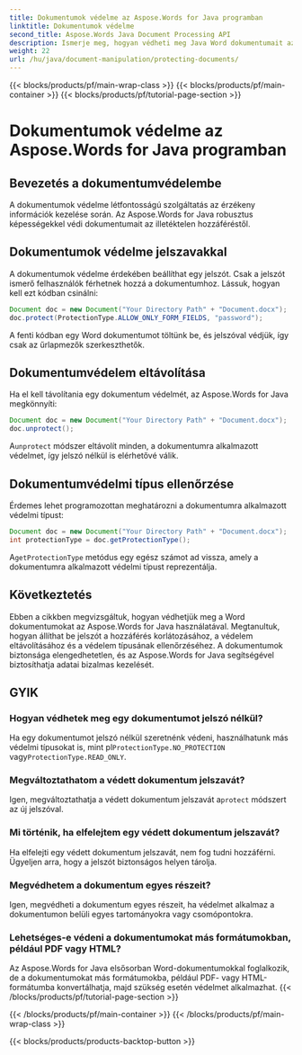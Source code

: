 ```yaml
---
title: Dokumentumok védelme az Aspose.Words for Java programban
linktitle: Dokumentumok védelme
second_title: Aspose.Words Java Document Processing API
description: Ismerje meg, hogyan védheti meg Java Word dokumentumait az Aspose.Words for Java segítségével. Védje meg adatait jelszóval és még sok mással.
weight: 22
url: /hu/java/document-manipulation/protecting-documents/
---
```


{{< blocks/products/pf/main-wrap-class >}}
{{< blocks/products/pf/main-container >}}
{{< blocks/products/pf/tutorial-page-section >}}

# Dokumentumok védelme az Aspose.Words for Java programban


## Bevezetés a dokumentumvédelembe

A dokumentumok védelme létfontosságú szolgáltatás az érzékeny információk kezelése során. Az Aspose.Words for Java robusztus képességekkel védi dokumentumait az illetéktelen hozzáféréstől.

## Dokumentumok védelme jelszavakkal

A dokumentumok védelme érdekében beállíthat egy jelszót. Csak a jelszót ismerő felhasználók férhetnek hozzá a dokumentumhoz. Lássuk, hogyan kell ezt kódban csinálni:

```java
Document doc = new Document("Your Directory Path" + "Document.docx");
doc.protect(ProtectionType.ALLOW_ONLY_FORM_FIELDS, "password");
```

A fenti kódban egy Word dokumentumot töltünk be, és jelszóval védjük, így csak az űrlapmezők szerkeszthetők.

## Dokumentumvédelem eltávolítása

Ha el kell távolítania egy dokumentum védelmét, az Aspose.Words for Java megkönnyíti:

```java
Document doc = new Document("Your Directory Path" + "Document.docx");
doc.unprotect();
```

 A`unprotect` módszer eltávolít minden, a dokumentumra alkalmazott védelmet, így jelszó nélkül is elérhetővé válik.

## Dokumentumvédelmi típus ellenőrzése

Érdemes lehet programozottan meghatározni a dokumentumra alkalmazott védelmi típust:

```java
Document doc = new Document("Your Directory Path" + "Document.docx");
int protectionType = doc.getProtectionType();
```

 A`getProtectionType` metódus egy egész számot ad vissza, amely a dokumentumra alkalmazott védelmi típust reprezentálja.


## Következtetés

Ebben a cikkben megvizsgáltuk, hogyan védhetjük meg a Word dokumentumokat az Aspose.Words for Java használatával. Megtanultuk, hogyan állíthat be jelszót a hozzáférés korlátozásához, a védelem eltávolításához és a védelem típusának ellenőrzéséhez. A dokumentumok biztonsága elengedhetetlen, és az Aspose.Words for Java segítségével biztosíthatja adatai bizalmas kezelését.

## GYIK

### Hogyan védhetek meg egy dokumentumot jelszó nélkül?

 Ha egy dokumentumot jelszó nélkül szeretnénk védeni, használhatunk más védelmi típusokat is, mint pl`ProtectionType.NO_PROTECTION` vagy`ProtectionType.READ_ONLY`.

### Megváltoztathatom a védett dokumentum jelszavát?

Igen, megváltoztathatja a védett dokumentum jelszavát a`protect` módszert az új jelszóval.

### Mi történik, ha elfelejtem egy védett dokumentum jelszavát?

Ha elfelejti egy védett dokumentum jelszavát, nem fog tudni hozzáférni. Ügyeljen arra, hogy a jelszót biztonságos helyen tárolja.

### Megvédhetem a dokumentum egyes részeit?

Igen, megvédheti a dokumentum egyes részeit, ha védelmet alkalmaz a dokumentumon belüli egyes tartományokra vagy csomópontokra.

### Lehetséges-e védeni a dokumentumokat más formátumokban, például PDF vagy HTML?

Az Aspose.Words for Java elsősorban Word-dokumentumokkal foglalkozik, de a dokumentumokat más formátumokba, például PDF- vagy HTML-formátumba konvertálhatja, majd szükség esetén védelmet alkalmazhat.
{{< /blocks/products/pf/tutorial-page-section >}}

{{< /blocks/products/pf/main-container >}}
{{< /blocks/products/pf/main-wrap-class >}}

{{< blocks/products/products-backtop-button >}}
